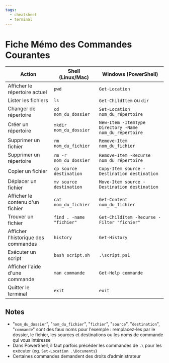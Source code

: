 ```yaml
---
tags:
  - cheatsheet
  - terminal
---
```


# Fiche Mémo des Commandes Courantes

| **Action**                          | **Shell (Linux/Mac)**    | **Windows (PowerShell)**                               |
| ----------------------------------- | ------------------------ | ------------------------------------------------------ |
| Afficher le répertoire actuel       | `pwd`                    | `Get-Location`                                         |
| Lister les fichiers                 | `ls`                     | `Get-ChildItem` ou `dir`                               |
| Changer de répertoire               | `cd nom_du_dossier`      | `Set-Location nom_du_répertoire`                       |
| Créer un répertoire                 | `mkdir nom_du_dossier`   | `New-Item -ItemType Directory -Name nom_du_répertoire` |
| Supprimer un fichier                | `rm nom_du_fichier`      | `Remove-Item nom_du_fichier`                           |
| Supprimer un répertoire             | `rm -r nom_du_dossier`   | `Remove-Item -Recurse nom_du_répertoire`               |
| Copier un fichier                   | `cp source destination`  | `Copy-Item source -Destination destination`            |
| Déplacer un fichier                 | `mv source destination`  | `Move-Item source -Destination destination`            |
| Afficher le contenu d'un fichier    | `cat nom_du_fichier`     | `Get-Content nom_du_fichier`                           |
| Trouver un fichier                  | `find . -name "fichier"` | `Get-ChildItem -Recurse -Filter "fichier"`             |
| Afficher l'historique des commandes | `history`                | `Get-History`                                          |
| Exécuter un script                  | `bash script.sh`         | `.\script.ps1`                                         |
| Afficher l'aide d'une commande      | `man commande`           | `Get-Help commande`                                    |
| Quitter le terminal                 | `exit`                   | `exit`                                                 |

## Notes

- "`nom_du_dossier`", "`nom_du_fichier`", "`fichier`", "`source`", "`destination`", "`commande`" sont des faux noms pour l'exemple : remplacez-les par le dossier, le fichier, les sources et destinations ou les noms de commande qui vous intéresse
- Dans PowerShell, il faut parfois précéder les commandes de `.\` pour les exécuter (eg. `Set-Location .\Documents`)
- Certaines commandes demandent des droits d’administrateur
